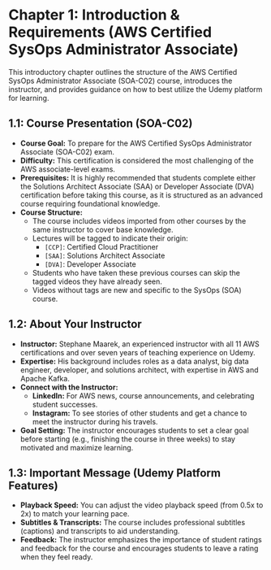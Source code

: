 
# Chapter 1: Introduction & Requirements (AWS Certified SysOps Administrator Associate)

This introductory chapter outlines the structure of the AWS Certified SysOps Administrator Associate (SOA-C02) course, introduces the instructor, and provides guidance on how to best utilize the Udemy platform for learning.

## 1.1: Course Presentation (SOA-C02)
- **Course Goal:** To prepare for the AWS Certified SysOps Administrator Associate (SOA-C02) exam.
- **Difficulty:** This certification is considered the most challenging of the AWS associate-level exams.
- **Prerequisites:** It is highly recommended that students complete either the Solutions Architect Associate (SAA) or Developer Associate (DVA) certification before taking this course, as it is structured as an advanced course requiring foundational knowledge.
- **Course Structure:**
  - The course includes videos imported from other courses by the same instructor to cover base knowledge.
  - Lectures will be tagged to indicate their origin:
    - `[CCP]`: Certified Cloud Practitioner
    - `[SAA]`: Solutions Architect Associate
    - `[DVA]`: Developer Associate
  - Students who have taken these previous courses can skip the tagged videos they have already seen.
  - Videos without tags are new and specific to the SysOps (SOA) course.

## 1.2: About Your Instructor
- **Instructor:** Stephane Maarek, an experienced instructor with all 11 AWS certifications and over seven years of teaching experience on Udemy.
- **Expertise:** His background includes roles as a data analyst, big data engineer, developer, and solutions architect, with expertise in AWS and Apache Kafka.
- **Connect with the Instructor:**
  - **LinkedIn:** For AWS news, course announcements, and celebrating student successes.
  - **Instagram:** To see stories of other students and get a chance to meet the instructor during his travels.
- **Goal Setting:** The instructor encourages students to set a clear goal before starting (e.g., finishing the course in three weeks) to stay motivated and maximize learning.

## 1.3: Important Message (Udemy Platform Features)
- **Playback Speed:** You can adjust the video playback speed (from 0.5x to 2x) to match your learning pace.
- **Subtitles & Transcripts:** The course includes professional subtitles (captions) and transcripts to aid understanding.
- **Feedback:** The instructor emphasizes the importance of student ratings and feedback for the course and encourages students to leave a rating when they feel ready.
